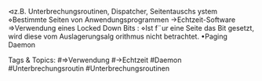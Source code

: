 ⊲z.B. Unterbrechungsroutinen, Dispatcher, Seitentauschs ystem
⋄Bestimmte Seiten von Anwendungsprogrammen →Echtzeit-Software
⇒Verwendung eines Locked Down Bits :
⋄Ist f¨ur eine Seite das Bit gesetzt, wird diese vom Auslagerungsalg orithmus nicht betrachtet.
•Paging Daemon

   Tags & Topics:
   #⇒Verwendung
   #→Echtzeit
   #Daemon
   #Unterbrechungsroutin
   #Unterbrechungsroutinen